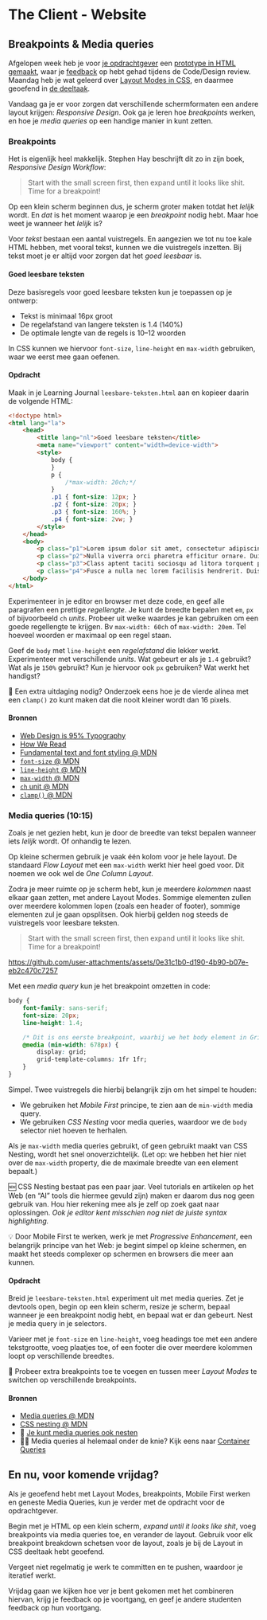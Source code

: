 # The Client - Website

<!--

De studenten leren veel over layout en layout modes.
We vragen veel responsive in de DoD's.
Is het misschien logischer in een workshop in te gaan op media queries? En daarin de leesregels introduceren bij het bepalen van een breakpoint of fluid layout?

Via kolommen. En dan de 'design' vraag: Hoe breed is een kolom?
Een kolom is een telefoon, dat is ook een leuke benadering.


En media query uitleggen. En mee laten spelen in hun Learning Journal. opdrachtje ... 

-->

## Breakpoints & Media queries

Afgelopen week heb je voor [je opdrachtgever](sprint-planning.md) een [prototype in HTML gemaakt](prototyping.md), waar je [feedback](code-design-review-prototype-en-html.md) op hebt gehad tijdens de Code/Design review. Maandag heb je wat geleerd over [Layout Modes in CSS](layout-in-css.md), en daarmee geoefend in [de deeltaak](https://github.com/fdnd-task/layout-in-css).

Vandaag ga je er voor zorgen dat verschillende schermformaten een andere layout krijgen: _Responsive Design_. Ook ga je leren hoe _breakpoints_ werken, en hoe je _media queries_ op een handige manier in kunt zetten.


### Breakpoints

Het is eigenlijk heel makkelijk. Stephen Hay beschrijft dit zo in zijn boek, _Responsive Design Workflow_:

> Start with the small screen first, then expand until it looks like shit. Time for a breakpoint!

Op een klein scherm beginnen dus, je scherm groter maken totdat het _lelijk_ wordt. En _dat_ is het moment waarop je een _breakpoint_ nodig hebt. Maar hoe weet je wanneer het _lelijk_ is?

Voor _tekst_ bestaan een aantal vuistregels. En aangezien we tot nu toe kale HTML hebben, met vooral tekst, kunnen we die vuistregels inzetten. Bij tekst moet je er altijd voor zorgen dat het _goed leesbaar_ is.


#### Goed leesbare teksten

Deze basisregels voor goed leesbare teksten kun je toepassen op je ontwerp:

- Tekst is minimaal 16px groot
- De regelafstand van langere teksten is 1.4 (140%)
- De optimale lengte van de regels is 10–12 woorden

In CSS kunnen we hiervoor `font-size`, `line-height` en `max-width` gebruiken, waar we eerst mee gaan oefenen.

#### Opdracht

Maak in je Learning Journal `leesbare-teksten.html` aan en kopieer daarin de volgende HTML:

```html
<!doctype html>
<html lang="la">
    <head>
        <title lang="nl">Goed leesbare teksten</title>
        <meta name="viewport" content="width=device-width">
        <style>
            body {
            }
            p {
                /*max-width: 20ch;*/
            }
            .p1 { font-size: 12px; }
            .p2 { font-size: 20px; }
            .p3 { font-size: 160%; }
            .p4 { font-size: 2vw; }
        </style>
    </head>
    <body>
        <p class="p1">Lorem ipsum dolor sit amet, consectetur adipiscing elit. Pellentesque convallis scelerisque ipsum sed tempor. Pellentesque habitant morbi tristique senectus et netus et malesuada fames ac turpis egestas. Phasellus tincidunt neque at rutrum semper. Morbi molestie, nibh vitae dictum gravida, eros sapien facilisis risus, id fringilla lectus augue a nisi. Duis non vestibulum sapien. Curabitur non congue dui. Pellentesque erat arcu, porta vel finibus non, iaculis non diam. Mauris a nulla ac mi sollicitudin suscipit. Duis tincidunt volutpat sapien ac bibendum. Morbi eu ipsum dolor. Proin accumsan faucibus interdum.</p>
        <p class="p2">Nulla viverra orci pharetra efficitur ornare. Duis venenatis, justo nec dictum commodo, metus sapien euismod velit, in bibendum elit nibh vitae ipsum. Mauris lacinia nec justo ac bibendum. Sed scelerisque a sapien ac ultricies. Aenean felis ipsum, scelerisque quis urna ac, blandit venenatis odio. Praesent vitae varius odio, quis pellentesque libero. Proin ac justo imperdiet, porttitor elit vitae, gravida arcu. Curabitur nec dolor pharetra, aliquam elit pretium, imperdiet lectus. Pellentesque dictum ante a nisl eleifend semper. Ut pulvinar velit eu turpis mollis rutrum. Vestibulum pharetra mi nec ullamcorper dignissim. Phasellus tempus turpis quis dui venenatis, eget tristique ante sollicitudin. Vestibulum faucibus tortor et varius hendrerit. Suspendisse ut lacinia velit. Donec eu tempus purus, non lacinia purus.</p>
        <p class="p3">Class aptent taciti sociosqu ad litora torquent per conubia nostra, per inceptos himenaeos. Sed id metus est. Mauris nisl velit, volutpat vel semper non, volutpat eget urna. Praesent laoreet diam ut aliquam laoreet. Sed porttitor, dui eget interdum sagittis, enim risus posuere urna, in scelerisque erat urna eget ante. Nullam velit lacus, mollis suscipit euismod sit amet, volutpat eget ex. Nullam rhoncus diam at pellentesque faucibus. Lorem ipsum dolor sit amet, consectetur adipiscing elit. Maecenas lorem lorem, laoreet a metus ac, ornare commodo risus. Sed nulla mi, fringilla lacinia eleifend in, vestibulum ut velit.</p>
        <p class="p4">Fusce a nulla nec lorem facilisis hendrerit. Duis lacinia ornare aliquet. Proin nec ligula viverra, fermentum libero eget, sodales sapien. In in nunc massa. Sed eget feugiat arcu, vitae gravida tortor. Donec ultrices ligula sit amet hendrerit egestas. Donec sagittis fringilla libero, quis gravida nunc pulvinar vitae. Integer malesuada purus at felis rhoncus, sit amet posuere sapien faucibus. Ut facilisis felis quis elit rutrum, dapibus porttitor elit tempor. Etiam ullamcorper arcu mattis felis pulvinar tempor. Curabitur sit amet massa porttitor, varius orci et, elementum nulla. Etiam viverra ultrices lorem ac viverra. Nunc convallis eget lorem sit amet condimentum. In augue diam, ultricies at lacinia vitae, eleifend id urna. Aenean tempor lacus lectus, ac ultrices nibh efficitur ac.</p>
    </body>
</html>
```

Experimenteer in je editor en browser met deze code, en geef alle paragrafen een prettige _regellengte_. Je kunt de breedte bepalen met `em`, `px` of bijvoorbeeld `ch` _units_. Probeer uit welke waardes je kan gebruiken om een goede regellengte te krijgen. Bv `max-width: 60ch` of `max-width: 20em`. Tel hoeveel woorden er maximaal op een regel staan.

Geef de `body` met `line-height` een _regelafstand_ die lekker werkt. Experimenteer met verschillende _units_. Wat gebeurt er als je `1.4` gebruikt? Wat als je `150%` gebruikt? Kun je hiervoor ook `px` gebruiken? Wat werkt het handigst?

💪 Een extra uitdaging nodig? Onderzoek eens hoe je de vierde alinea met een `clamp()` zo kunt maken dat die nooit kleiner wordt dan 16 pixels.


#### Bronnen

- [Web Design is 95% Typography](https://ia.net/topics/the-web-is-all-about-typography-period)
- [How We Read](https://alistapart.com/article/how-we-read)
- [Fundamental text and font styling @ MDN](https://developer.mozilla.org/en-US/docs/Learn/CSS/Styling_text/Fundamentals)
- [`font-size` @ MDN](https://developer.mozilla.org/en-US/docs/Web/CSS/font-size)
- [`line-height` @ MDN](https://developer.mozilla.org/en-US/docs/Web/CSS/line-height)
- [`max-width` @ MDN](https://developer.mozilla.org/en-US/docs/Web/CSS/max-width)
- [`ch` unit @ MDN](https://developer.mozilla.org/en-US/docs/Web/CSS/length#ch)
- [`clamp()` @ MDN](https://developer.mozilla.org/en-US/docs/Web/CSS/clamp)


### Media queries (10:15)

Zoals je net gezien hebt, kun je door de breedte van tekst bepalen wanneer iets _lelijk_ wordt. Of onhandig te lezen.

Op kleine schermen gebruik je vaak één kolom voor je hele layout. De standaard _Flow Layout_ met een `max-width` werkt hier heel goed voor. Dit noemen we ook wel de _One Column Layout_.

Zodra je meer ruimte op je scherm hebt, kun je meerdere _kolommen_ naast elkaar gaan zetten, met andere Layout Modes. Sommige elementen zullen over meerdere kolommen lopen (zoals een header of footer), sommige elementen zul je gaan opsplitsen. Ook hierbij gelden nog steeds de vuistregels voor leesbare teksten.

> Start with the small screen first, then expand until it looks like shit. Time for a breakpoint!

https://github.com/user-attachments/assets/0e31c1b0-d190-4b90-b07e-eb2c470c7257


Met een _media query_ kun je het breakpoint omzetten in code:

```css
body {
    font-family: sans-serif;
    font-size: 20px;
    line-height: 1.4;

    /* Dit is ons eerste breakpoint, waarbij we het body element in Grid Layout zetten */
    @media (min-width: 678px) {
        display: grid;
        grid-template-columns: 1fr 1fr;
    }
}
```

Simpel. Twee vuistregels die hierbij belangrijk zijn om het simpel te houden:

- We gebruiken het _Mobile First_ principe, te zien aan de `min-width` media query.
- We gebruiken _CSS Nesting_ voor media queries, waardoor we de `body` selector niet hoeven te herhalen.

Als je `max-width` media queries gebruikt, of geen gebruikt maakt van CSS Nesting, wordt het snel onoverzichtelijk. (Let op: we hebben het hier niet over de `max-width` property, die de maximale breedte van een element bepaalt.)

🆕 CSS Nesting bestaat pas een paar jaar. Veel tutorials en artikelen op het Web (en “AI” tools die hiermee gevuld zijn) maken er daarom dus nog geen gebruik van. Hou hier rekening mee als je zelf op zoek gaat naar oplossingen. _Ook je editor kent misschien nog niet de juiste syntax highlighting._

💡 Door Mobile First te werken, werk je met _Progressive Enhancement_, een belangrijk principe van het Web: je begint simpel op kleine schermen, en maakt het steeds complexer op schermen en browsers die meer aan kunnen.

#### Opdracht

Breid je `leesbare-teksten.html` experiment uit met media queries. Zet je devtools open, begin op een klein scherm, resize je scherm, bepaal wanneer je een breakpoint nodig hebt, en bepaal wat er dan gebeurt. Nest je media query in je selectors.

Varieer met je `font-size` en `line-height`, voeg headings toe met een andere tekstgrootte, voeg plaatjes toe, of een footer die over meerdere kolommen loopt op verschillende breedtes.

💪 Probeer extra breakpoints toe te voegen en tussen meer _Layout Modes_ te switchen op verschillende breakpoints.

#### Bronnen

- [Media queries @ MDN](https://developer.mozilla.org/en-US/docs/Web/CSS/CSS_media_queries/Using_media_queries)
- [CSS nesting @ MDN](https://developer.mozilla.org/en-US/docs/Web/CSS/CSS_nesting/Using_CSS_nesting)
- 💪 [Je kunt media queries ook nesten](https://developer.mozilla.org/en-US/docs/Web/CSS/CSS_nesting/Nesting_at-rules#multiple_nested_media_at-rules)
- 💪💪 Media queries al helemaal onder de knie? Kijk eens naar [Container Queries](https://developer.mozilla.org/en-US/docs/Web/CSS/CSS_containment/Container_queries)


## En nu, voor komende vrijdag?

Als je geoefend hebt met Layout Modes, breakpoints, Mobile First werken en geneste Media Queries, kun je verder met de opdracht voor de opdrachtgever.

Begin met je HTML op een klein scherm, _expand until it looks like shit_, voeg breakpoints via media queries toe, en verander de layout. Gebruik voor elk breakpoint breakdown schetsen voor de layout, zoals je bij de Layout in CSS deeltaak hebt geoefend.

Vergeet niet regelmatig je werk te committen en te pushen, waardoor je iteratief werkt.

Vrijdag gaan we kijken hoe ver je bent gekomen met het combineren hiervan, krijg je feedback op je voortgang, en geef je andere studenten feedback op hun voortgang.
